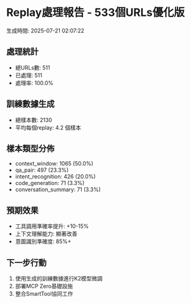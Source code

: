
# Replay處理報告 - 533個URLs優化版

生成時間: 2025-07-21 02:07:22

## 處理統計
- 總URLs數: 511
- 已處理: 511
- 處理率: 100.0%

## 訓練數據生成
- 總樣本數: 2130
- 平均每個replay: 4.2 個樣本

## 樣本類型分佈
- context_window: 1065 (50.0%)
- qa_pair: 497 (23.3%)
- intent_recognition: 426 (20.0%)
- code_generation: 71 (3.3%)
- conversation_summary: 71 (3.3%)

## 預期效果
- 工具調用準確率提升: +10-15%
- 上下文理解能力: 顯著改善
- 意圖識別準確度: 85%+

## 下一步行動
1. 使用生成的訓練數據進行K2模型微調
2. 部署MCP Zero基礎設施
3. 整合SmartTool協同工作
